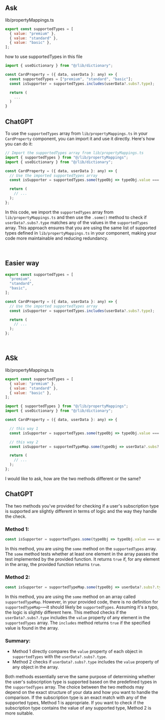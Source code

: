 ## Ask

lib/propertyMappings.ts
```js
export const supportedTypes = [
  { value: "premium" },
  { value: "standard" },
  { value: "basic" },
];
```

how to use supportedTypes in this file
```js
import { useDictionary } from "@/lib/dictionary";

const CardProperty = ({ data, userData }: any) => {
  const supportedTypes = ["premium", "standard", "basic"];
  const isSupporter = supportedTypes.includes(userData?.subs?.type);

  return (
    ...
  )
}
```

## ChatGPT

To use the `supportedTypes` array from `lib/propertyMappings.ts` in your `CardProperty` component, you can import it and use it directly. Here's how you can do it:

```js
// Import the supportedTypes array from lib/propertyMappings.ts
import { supportedTypes } from "@/lib/propertyMappings";
import { useDictionary } from "@/lib/dictionary";

const CardProperty = ({ data, userData }: any) => {
  // Use the imported supportedTypes array
  const isSupporter = supportedTypes.some(typeObj => typeObj.value === userData?.subs?.type);

  return (
    // ...
  );
};
```

In this code, we import the `supportedTypes` array from `lib/propertyMappings.ts` and then use the `.some()` method to check if `userData?.subs?.type` matches any of the values in the `supportedTypes` array. This approach ensures that you are using the same list of supported types defined in `lib/propertyMappings.ts` in your component, making your code more maintainable and reducing redundancy.



</br>

## Easier way

```js
export const supportedTypes = [
  "premium",
  "standard",
  "basic",
];

const CardProperty = ({ data, userData }: any) => {
  // Use the imported supportedTypes array
  const isSupporter = supportedTypes.includes(userData?.subs?.type);

  return (
    // ...
  );
};
```



</br>

## ASk

lib/propertyMappings.ts

```js
export const supportedTypes = [
  { value: "premium" },
  { value: "standard" },
  { value: "basic" },
];

import { supportedTypes } from "@/lib/propertyMappings";
import { useDictionary } from "@/lib/dictionary";

const CardProperty = ({ data, userData }: any) => {

  // this way 1
  const isSupporter = supportedTypes.some(typeObj => typeObj.value === userData?.subs?.type);

  // this way 2
  const isSupporter = supportedTypeMap.some(typeObj => userData?.subs?.type.includes(typeObj.value))

  return (
    // ...
  );
};
```

I would like to ask, how are the two methods different or the same?

## ChatGPT

The two methods you've provided for checking if a user's subscription type is supported are slightly different in terms of logic and the way they handle the check.

### Method 1:

```js
const isSupporter = supportedTypes.some(typeObj => typeObj.value === userData?.subs?.type);
```

In this method, you are using the `some` method on the `supportedTypes` array. The `some` method tests whether at least one element in the array passes the test implemented by the provided function. It returns `true` if, for any element in the array, the provided function returns `true`.

### Method 2:

```js
const isSupporter = supportedTypeMap.some(typeObj => userData?.subs?.type.includes(typeObj.value))
```

In this method, you are using the `some` method on an array called `supportedTypeMap`. However, in your provided code, there is no definition for `supportedTypeMap`-—it should likely be `supportedTypes`. Assuming it's a typo, the logic is slightly different here. This method checks if the `userData?.subs?.type` includes the `value` property of any element in the `supportedTypes` array. The `includes` method returns `true` if the specified value is found in the array.

### Summary:

- Method 1 directly compares the `value` property of each object in `supportedTypes` with the `userData?.subs?.type`.
- Method 2 checks if `userData?.subs?.type` includes the `value` property of any object in the array.

Both methods essentially serve the same purpose of determining whether the user's subscription type is supported based on the predefined types in the `supportedTypes` array. The choice between the two methods may depend on the exact structure of your data and how you want to handle the comparison. If the subscription type is an exact match with any of the supported types, Method 1 is appropriate. If you want to check if the subscription type contains the value of any supported type, Method 2 is more suitable.
